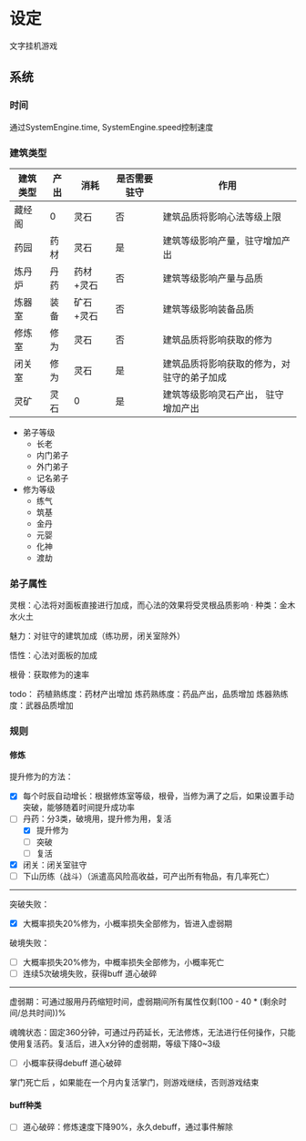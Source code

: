 # 设定

文字挂机游戏

## 系统

### 时间

通过SystemEngine.time, SystemEngine.speed控制速度

### 建筑类型

  |建筑类型| 产出 | 消耗  | 是否需要驻守 | 作用 |
  |-------|------|-------|------------|------|
  |藏经阁|0|灵石|否|建筑品质将影响心法等级上限|
  |药园|药材|灵石|是|建筑等级影响产量，驻守增加产出|
  |炼丹炉|丹药|药材+灵石|否|建筑等级影响产量与品质|
  |炼器室|装备|矿石+灵石|否|建筑等级影响装备品质|
  |修炼室|修为|灵石|否|建筑品质将影响获取的修为|
  |闭关室|修为|灵石|是|建筑品质将影响获取的修为，对驻守的弟子加成|
  |灵矿|灵石|0|是|建筑等级影响灵石产出， 驻守增加产出|

- 弟子等级
  - 长老
  - 内门弟子
  - 外门弟子
  - 记名弟子
- 修为等级
  - 练气
  - 筑基
  - 金丹
  - 元婴
  - 化神
  - 渡劫

### 弟子属性

灵根：心法将对面板直接进行加成，而心法的效果将受灵根品质影响
    · 种类：金木水火土

魅力：对驻守的建筑加成（练功房，闭关室除外）

悟性：心法对面板的加成

根骨：获取修为的速率

todo：
药植熟练度：药材产出增加
炼药熟练度：药品产出，品质增加
炼器熟练度：武器品质增加

### 规则

#### 修炼

提升修为的方法：

- [x] 每个时辰自动增长：根据修炼室等级，根骨，当修为满了之后，如果设置手动突破，能够随着时间提升成功率
- [ ] 丹药：分3类，破境用，提升修为用，复活
  - [x] 提升修为
  - [ ] 突破
  - [ ] 复活
- [x] 闭关：闭关室驻守
- [ ] 下山历练（战斗）（派遣高风险高收益，可产出所有物品，有几率死亡）

 ---
突破失败：

- [x] 大概率损失20%修为，小概率损失全部修为，皆进入虚弱期

破境失败：

- [ ] 大概率损失20%修为，中概率损失全部修为，小概率死亡
- [ ] 连续5次破境失败，获得buff 道心破碎

---
虚弱期：可通过服用丹药缩短时间，虚弱期间所有属性仅剩(100 - 40 * (剩余时间/总共时间))%

魂魄状态：固定360分钟，可通过丹药延长，无法修炼，无法进行任何操作，只能使用复活药。复活后，进入x分钟的虚弱期，等级下降0~3级

- [ ] 小概率获得debuff 道心破碎

掌门死亡后 ，如果能在一个月内复活掌门，则游戏继续，否则游戏结束

#### buff种类

- [ ] 道心破碎：修炼速度下降90%，永久debuff，通过事件解除
